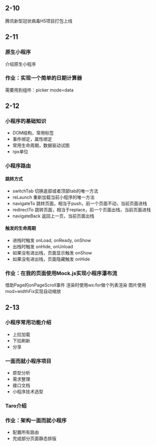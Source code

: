 ## 2-10
腾讯新型冠状病毒H5项目打包上线


## 2-11
### 原生小程序
介绍原生小程序
### 作业：实现一个简单的日期计算器
需要用到组件：picker mode=data

## 2-12
### 小程序的基础知识
- DOM结构，常用标签
- 事件绑定，属性绑定
- 常用生命周期，数据驱动试图
- rpx单位

### 小程序路由
#### 跳转方式
- switchTab 切换底部或者顶部tab的唯一方法
- reLaunch 重新加载当前小程序的唯一方法
- navigateTo 跳转页面，相当于push，前一个页面不动，当前页面进栈
- redirectTo 跳转页面，相当于replace，前一个页面出栈，当前页面进栈
- navigateBack 返回上一页，当前页面出栈

#### 触发的生命周期
- 进栈时触发 onLoad, onReady, onShow
- 出栈时触发 onHide, onUnload
- 如果没有进出栈，页面显示触发 onShow
- 如果没有进出栈，页面隐藏触发 onHide

### 作业：在我的页面使用Mock.js实现小程序瀑布流
借助Page的onPageScroll事件
渲染时使用wx:for做个列表渲染
图片使用mod=widthFix实现自动缩放


## 2-13
### 小程序常用功能介绍
- 上拉加载
- 下拉刷新
- 分享

### 一面而就小程序项目
- 原型分析
- 需求整理
- 接口文档
- 小程序技术选型

### Taro介绍 

### 作业：架构一面而就小程序
- 配置所有路由
- 完成部分页面静态排版